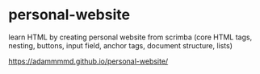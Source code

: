 # personal-website
learn HTML by creating personal website from scrimba (core HTML tags, nesting, buttons, input field, anchor tags, document structure, lists)

https://adammmmd.github.io/personal-website/
